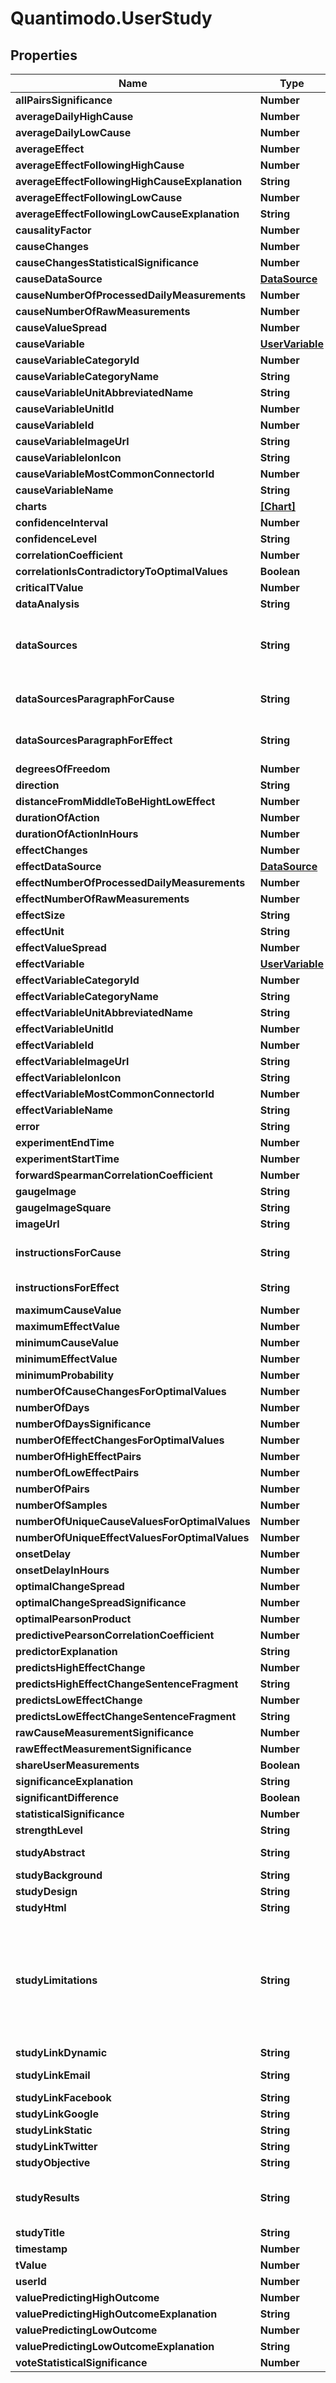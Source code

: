 # Quantimodo.UserStudy

## Properties
Name | Type | Description | Notes
------------ | ------------- | ------------- | -------------
**allPairsSignificance** | **Number** | Example: 1 | [optional] 
**averageDailyHighCause** | **Number** | Example: 8.8 | [optional] 
**averageDailyLowCause** | **Number** | Example: 5.93 | [optional] 
**averageEffect** | **Number** | Example: 2.7265782739077 | [optional] 
**averageEffectFollowingHighCause** | **Number** | Example: 2.62 | [optional] 
**averageEffectFollowingHighCauseExplanation** | **String** | Example: Overall Mood is 2.62/5 (4% lower) on average after days with around 8.8 h Sleep Duration | [optional] 
**averageEffectFollowingLowCause** | **Number** | Example: 2.82 | [optional] 
**averageEffectFollowingLowCauseExplanation** | **String** | Example: Overall Mood is 2.82/5 (3% higher) on average after days with around 5.93 h Sleep Duration | [optional] 
**causalityFactor** | **Number** | Example: -0.173 | [optional] 
**causeChanges** | **Number** | Example: 1010 | [optional] 
**causeChangesStatisticalSignificance** | **Number** | Example: 1 | [optional] 
**causeDataSource** | [**DataSource**](DataSource.md) |  | [optional] 
**causeNumberOfProcessedDailyMeasurements** | **Number** | Example: 1113 | [optional] 
**causeNumberOfRawMeasurements** | **Number** | Example: 1942 | [optional] 
**causeValueSpread** | **Number** | Example: 12.45 | [optional] 
**causeVariable** | [**UserVariable**](UserVariable.md) |  | [optional] 
**causeVariableCategoryId** | **Number** | Example: 6 | [optional] 
**causeVariableCategoryName** | **String** | Example: Sleep | [optional] 
**causeVariableUnitAbbreviatedName** | **String** | Example: h | [optional] 
**causeVariableUnitId** | **Number** | Example: 34 | [optional] 
**causeVariableId** | **Number** | Example: 1867 | [optional] 
**causeVariableImageUrl** | **String** | Example: https://maxcdn.icons8.com/Color/PNG/96/Household/sleeping_in_bed-96.png | [optional] 
**causeVariableIonIcon** | **String** | Example: ion-ios-cloudy-night-outline | [optional] 
**causeVariableMostCommonConnectorId** | **Number** | Example: 7 | [optional] 
**causeVariableName** | **String** | Example: Sleep Duration | [optional] 
**charts** | [**[Chart]**](Chart.md) |  | [optional] 
**confidenceInterval** | **Number** | Example: 0.055165978848875 | [optional] 
**confidenceLevel** | **String** | Example: high | [optional] 
**correlationCoefficient** | **Number** | Example: -0.173 | [optional] 
**correlationIsContradictoryToOptimalValues** | **Boolean** | Example: false | [optional] 
**criticalTValue** | **Number** | Example: 1.646 | [optional] 
**dataAnalysis** | **String** | Example: It was assumed that 0 hours would pass before a change in Sleep Duration would produce an observable change in Overall Mood.  It was assumed that Sleep Duration could produce an observable change in Overall Mood for as much as 7 days after the stimulus event. | [optional] 
**dataSources** | **String** | Example: Sleep Duration data was primarily collected using &lt;a href&#x3D;\&quot;https://www.amazon.com/Fitbit-Charge-Heart-Fitness-Wristband/dp/B01K9S260E/ref&#x3D;as_li_ss_tl?ie&#x3D;UTF8&amp;qid&#x3D;1493518902&amp;sr&#x3D;8-3&amp;keywords&#x3D;fitbit&amp;th&#x3D;1&amp;linkCode&#x3D;ll1&amp;tag&#x3D;quant08-20&amp;linkId&#x3D;b357b0833de73b0c4e935fd7c13a079e\&quot;&gt;Fitbit&lt;/a&gt;. &lt;a href&#x3D;\&quot;https://www.amazon.com/Fitbit-Charge-Heart-Fitness-Wristband/dp/B01K9S260E/ref&#x3D;as_li_ss_tl?ie&#x3D;UTF8&amp;qid&#x3D;1493518902&amp;sr&#x3D;8-3&amp;keywords&#x3D;fitbit&amp;th&#x3D;1&amp;linkCode&#x3D;ll1&amp;tag&#x3D;quant08-20&amp;linkId&#x3D;b357b0833de73b0c4e935fd7c13a079e\&quot;&gt;Fitbit&lt;/a&gt; makes activity tracking easy and automatic.&lt;br&gt;Overall Mood data was primarily collected using &lt;a href&#x3D;\&quot;https://quantimo.do\&quot;&gt;QuantiModo&lt;/a&gt;.  &lt;a href&#x3D;\&quot;https://quantimo.do\&quot;&gt;QuantiModo&lt;/a&gt; is a Chrome extension, Android app, iOS app, and web app that allows you to easily track mood, symptoms, or any outcome you want to optimize in a fraction of a second.  You can also import your data from over 30 other apps and devices like Fitbit, Rescuetime, Jawbone Up, Withings, Facebook, Github, Google Calendar, Runkeeper, MoodPanda, Slice, Google Fit, and more.  &lt;a href&#x3D;\&quot;https://quantimo.do\&quot;&gt;QuantiModo&lt;/a&gt; then analyzes your data to identify which hidden factors are most likely to be influencing your mood or symptoms and their optimal daily values. | [optional] 
**dataSourcesParagraphForCause** | **String** | Example: Sleep Duration data was primarily collected using &lt;a href&#x3D;\&quot;https://www.amazon.com/Fitbit-Charge-Heart-Fitness-Wristband/dp/B01K9S260E/ref&#x3D;as_li_ss_tl?ie&#x3D;UTF8&amp;qid&#x3D;1493518902&amp;sr&#x3D;8-3&amp;keywords&#x3D;fitbit&amp;th&#x3D;1&amp;linkCode&#x3D;ll1&amp;tag&#x3D;quant08-20&amp;linkId&#x3D;b357b0833de73b0c4e935fd7c13a079e\&quot;&gt;Fitbit&lt;/a&gt;. &lt;a href&#x3D;\&quot;https://www.amazon.com/Fitbit-Charge-Heart-Fitness-Wristband/dp/B01K9S260E/ref&#x3D;as_li_ss_tl?ie&#x3D;UTF8&amp;qid&#x3D;1493518902&amp;sr&#x3D;8-3&amp;keywords&#x3D;fitbit&amp;th&#x3D;1&amp;linkCode&#x3D;ll1&amp;tag&#x3D;quant08-20&amp;linkId&#x3D;b357b0833de73b0c4e935fd7c13a079e\&quot;&gt;Fitbit&lt;/a&gt; makes activity tracking easy and automatic. | [optional] 
**dataSourcesParagraphForEffect** | **String** | Example: Overall Mood data was primarily collected using &lt;a href&#x3D;\&quot;https://quantimo.do\&quot;&gt;QuantiModo&lt;/a&gt;.  &lt;a href&#x3D;\&quot;https://quantimo.do\&quot;&gt;QuantiModo&lt;/a&gt; is a Chrome extension, Android app, iOS app, and web app that allows you to easily track mood, symptoms, or any outcome you want to optimize in a fraction of a second.  You can also import your data from over 30 other apps and devices like Fitbit, Rescuetime, Jawbone Up, Withings, Facebook, Github, Google Calendar, Runkeeper, MoodPanda, Slice, Google Fit, and more.  &lt;a href&#x3D;\&quot;https://quantimo.do\&quot;&gt;QuantiModo&lt;/a&gt; then analyzes your data to identify which hidden factors are most likely to be influencing your mood or symptoms and their optimal daily values. | [optional] 
**degreesOfFreedom** | **Number** | Example: 200 | [optional] 
**direction** | **String** | Example: lower | [optional] 
**distanceFromMiddleToBeHightLowEffect** | **Number** | Example: 25 | [optional] 
**durationOfAction** | **Number** | Example: 604800 | [optional] 
**durationOfActionInHours** | **Number** | Example: 0 | [optional] 
**effectChanges** | **Number** | Example: 521 | [optional] 
**effectDataSource** | [**DataSource**](DataSource.md) |  | [optional] 
**effectNumberOfProcessedDailyMeasurements** | **Number** | Example: 1492 | [optional] 
**effectNumberOfRawMeasurements** | **Number** | Example: 11866 | [optional] 
**effectSize** | **String** | Example: weakly negative | [optional] 
**effectUnit** | **String** | Example: /5 | [optional] 
**effectValueSpread** | **Number** | Example: 3.5 | [optional] 
**effectVariable** | [**UserVariable**](UserVariable.md) |  | [optional] 
**effectVariableCategoryId** | **Number** | Example: 1 | [optional] 
**effectVariableCategoryName** | **String** | Example: Emotions | [optional] 
**effectVariableUnitAbbreviatedName** | **String** | Example: /5 | [optional] 
**effectVariableUnitId** | **Number** | Example: 10 | [optional] 
**effectVariableId** | **Number** | Example: 1398 | [optional] 
**effectVariableImageUrl** | **String** | Example: https://maxcdn.icons8.com/Color/PNG/96/Cinema/theatre_mask-96.png | [optional] 
**effectVariableIonIcon** | **String** | Example: ion-happy-outline | [optional] 
**effectVariableMostCommonConnectorId** | **Number** | Example: 5 | [optional] 
**effectVariableName** | **String** | Example: Overall Mood | [optional] 
**error** | **String** | Example: optimalPearsonProduct is not defined | [optional] 
**experimentEndTime** | **Number** | Example: 1491024591 | [optional] 
**experimentStartTime** | **Number** | Example: 1336267020 | [optional] 
**forwardSpearmanCorrelationCoefficient** | **Number** | Example: -0.20037947834262 | [optional] 
**gaugeImage** | **String** | Example: https://s3.amazonaws.com/quantimodo-docs/images/gauge-weakly-negative-relationship.png | [optional] 
**gaugeImageSquare** | **String** | Example: https://s3.amazonaws.com/quantimodo-docs/images/gauge-weakly-negative-relationship-200-200.png | [optional] 
**imageUrl** | **String** | Example: https://s3-us-west-1.amazonaws.com/qmimages/variable_categories_gauges_logo_background/gauge-weakly-negative-relationship_sleep_emotions_logo_background.png | [optional] 
**instructionsForCause** | **String** | Example: &lt;a href&#x3D;\&quot;https://www.amazon.com/Fitbit-Charge-Heart-Fitness-Wristband/dp/B01K9S260E/ref&#x3D;as_li_ss_tl?ie&#x3D;UTF8&amp;qid&#x3D;1493518902&amp;sr&#x3D;8-3&amp;keywords&#x3D;fitbit&amp;th&#x3D;1&amp;linkCode&#x3D;ll1&amp;tag&#x3D;quant08-20&amp;linkId&#x3D;b357b0833de73b0c4e935fd7c13a079e\&quot;&gt;Obtain Fitbit&lt;/a&gt; and use it to record your Sleep Duration. Once you have a &lt;a href&#x3D;\&quot;https://www.amazon.com/Fitbit-Charge-Heart-Fitness-Wristband/dp/B01K9S260E/ref&#x3D;as_li_ss_tl?ie&#x3D;UTF8&amp;qid&#x3D;1493518902&amp;sr&#x3D;8-3&amp;keywords&#x3D;fitbit&amp;th&#x3D;1&amp;linkCode&#x3D;ll1&amp;tag&#x3D;quant08-20&amp;linkId&#x3D;b357b0833de73b0c4e935fd7c13a079e\&quot;&gt;Fitbit&lt;/a&gt; account, &lt;a href&#x3D;\&quot;https://app.quantimo.do/ionic/Modo/www/#/app/import\&quot;&gt;connect your  Fitbit account at QuantiModo&lt;/a&gt; to automatically import and analyze your data. | [optional] 
**instructionsForEffect** | **String** | Example: &lt;a href&#x3D;\&quot;https://quantimo.do\&quot;&gt;Obtain QuantiModo&lt;/a&gt; and use it to record your Overall Mood. Once you have a &lt;a href&#x3D;\&quot;https://quantimo.do\&quot;&gt;QuantiModo&lt;/a&gt; account, &lt;a href&#x3D;\&quot;https://app.quantimo.do/ionic/Modo/www/#/app/import\&quot;&gt;connect your  QuantiModo account at QuantiModo&lt;/a&gt; to automatically import and analyze your data. | [optional] 
**maximumCauseValue** | **Number** | Example: 13.75 | [optional] 
**maximumEffectValue** | **Number** | Example: 5 | [optional] 
**minimumCauseValue** | **Number** | Example: 1.3 | [optional] 
**minimumEffectValue** | **Number** | Example: 1.5 | [optional] 
**minimumProbability** | **Number** | Example: 0.05 | [optional] 
**numberOfCauseChangesForOptimalValues** | **Number** | Example: 1010 | [optional] 
**numberOfDays** | **Number** | Example: 1791 | [optional] 
**numberOfDaysSignificance** | **Number** | Example: 1 | [optional] 
**numberOfEffectChangesForOptimalValues** | **Number** | Example: 521 | [optional] 
**numberOfHighEffectPairs** | **Number** | Example: 28 | [optional] 
**numberOfLowEffectPairs** | **Number** | Example: 275 | [optional] 
**numberOfPairs** | **Number** | Example: 1011 | [optional] 
**numberOfSamples** | **Number** | Example: 1011 | [optional] 
**numberOfUniqueCauseValuesForOptimalValues** | **Number** | Example: 671 | [optional] 
**numberOfUniqueEffectValuesForOptimalValues** | **Number** | Example: 112 | [optional] 
**onsetDelay** | **Number** | Example: 0 | [optional] 
**onsetDelayInHours** | **Number** | Example: 0 | [optional] 
**optimalChangeSpread** | **Number** | Example: 6.79 | [optional] 
**optimalChangeSpreadSignificance** | **Number** | Example: 0.8959967711131 | [optional] 
**optimalPearsonProduct** | **Number** | Example: 0.074088026546601 | [optional] 
**predictivePearsonCorrelationCoefficient** | **Number** | Example: -0.173 | [optional] 
**predictorExplanation** | **String** | Example: Sleep Duration Predicts Lower Overall Mood | [optional] 
**predictsHighEffectChange** | **Number** | Example: 3.54 | [optional] 
**predictsHighEffectChangeSentenceFragment** | **String** | Example: , on average, 3.54%  | [optional] 
**predictsLowEffectChange** | **Number** | Example: -3.25 | [optional] 
**predictsLowEffectChangeSentenceFragment** | **String** | Example: , on average, 3.25%  | [optional] 
**rawCauseMeasurementSignificance** | **Number** | Example: 1 | [optional] 
**rawEffectMeasurementSignificance** | **Number** | Example: 1 | [optional] 
**shareUserMeasurements** | **Boolean** | Example: false | [optional] 
**significanceExplanation** | **String** | Example: Using a two-tailed t-test with alpha &#x3D; 0.05, it was determined that the change in Overall Mood is statistically significant at 95% confidence interval. | [optional] 
**significantDifference** | **Boolean** | Example: true | [optional] 
**statisticalSignificance** | **Number** | Example: 0.83333333333333 | [optional] 
**strengthLevel** | **String** | Example: very weak | [optional] 
**studyAbstract** | **String** | Example: Your data suggests with a high degree of confidence (p&#x3D;0) that Sleep Duration (Sleep) has a weakly negative predictive relationship (R&#x3D;-0.173) with Overall Mood  (Emotions).  The highest quartile of Overall Mood  measurements were observed following an average 6.79h Sleep Duration.  The lowest quartile of Overall Mood measurements were observed following an average 7.54h Sleep Duration. | [optional] 
**studyBackground** | **String** | In order to reduce suffering through the advancement of human knowledge... | [optional] 
**studyDesign** | **String** | Example: This study is based on data donated by one QuantiModo user. Thus, the study design is consistent with an n&#x3D;1 observational natural experiment. | [optional] 
**studyHtml** | **String** | Embeddable study HTML including chart svg&#39;s | [optional] 
**studyLimitations** | **String** | Example: As with any human experiment, it was impossible to control for all potentially confounding variables.              Correlation does not necessarily imply correlation.  We can never know for sure if one factor is definitely the cause of an outcome.             However, lack of correlation definitely implies the lack of a causal relationship.  Hence, we can with great             confidence rule out non-existent relationships. For instance, if we discover no relationship between mood             and an antidepressant this information is just as or even more valuable than the discovery that there is a relationship.             &lt;br&gt;             &lt;br&gt;              We can also take advantage of several characteristics of time series data from many subjects  to infer the likelihood of a causal relationship if we do find a correlational relationship.             The criteria for causation are a group of minimal conditions necessary to provide adequate evidence of a causal relationship between an incidence and a possible consequence.             The list of the criteria is as follows:             &lt;br&gt;             1. Strength (effect size): A small association does not mean that there is not a causal effect, though the larger the association, the more likely that it is causal.             &lt;br&gt;             2. Consistency (reproducibility): Consistent findings observed by different persons in different places with different samples strengthens the likelihood of an effect.             &lt;br&gt;             3. Specificity: Causation is likely if a very specific population at a specific site and disease with no other likely explanation. The more specific an association between a factor and an effect is, the bigger the probability of a causal relationship.             &lt;br&gt;             4. Temporality: The effect has to occur after the cause (and if there is an expected delay between the cause and expected effect, then the effect must occur after that delay).             &lt;br&gt;             5. Biological gradient: Greater exposure should generally lead to greater incidence of the effect. However, in some cases, the mere presence of the factor can trigger the effect. In other cases, an inverse proportion is observed: greater exposure leads to lower incidence.             &lt;br&gt;             6. Plausibility: A plausible mechanism between cause and effect is helpful.             &lt;br&gt;             7. Coherence: Coherence between epidemiological and laboratory findings increases the likelihood of an effect.             &lt;br&gt;             8. Experiment: \&quot;Occasionally it is possible to appeal to experimental evidence\&quot;.             &lt;br&gt;             9. Analogy: The effect of similar factors may be considered.             &lt;br&gt;             &lt;br&gt;               The confidence in a causal relationship is bolstered by the fact that time-precedence was taken into account in all calculations. Furthermore, in accordance with the law of large numbers (LLN), the predictive power and accuracy of these results will continually grow over time.  1011 paired data points were used in this analysis.   Assuming that the relationship is merely coincidental, as the participant independently modifies their Sleep Duration values, the observed strength of the relationship will decline until it is below the threshold of significance.  To it another way, in the case that we do find a spurious correlation, suggesting that banana intake improves mood for instance,             one will likely increase their banana intake.  Due to the fact that this correlation is spurious, it is unlikely             that you will see a continued and persistent corresponding increase in mood.  So over time, the spurious correlation will             naturally dissipate.Furthermore, it will be very enlightening to aggregate this data with the data from other participants  with similar genetic, diseasomic, environmentomic, and demographic profiles. | [optional] 
**studyLinkDynamic** | **String** | Example: https://local.quantimo.do/ionic/Modo/www/index.html#/app/study?causeVariableName&#x3D;Sleep%20Duration&amp;effectVariableName&#x3D;Overall%20Mood&amp;userId&#x3D;230 | [optional] 
**studyLinkEmail** | **String** | Example: mailto:?subject&#x3D;N1%20Study%3A%20Sleep%20Duration%20Predicts%20Lower%20Overall%20Mood&amp;body&#x3D;Check%20out%20my%20study%20at%20https%3A%2F%2Flocal.quantimo.do%2Fapi%2Fv2%2Fstudy%3FcauseVariableName%3DSleep%2520Duration%26effectVariableName%3DOverall%2520Mood%26userId%3D230%0A%0AHave%20a%20great%20day! | [optional] 
**studyLinkFacebook** | **String** | Example: https://www.facebook.com/sharer/sharer.php?u&#x3D;https%3A%2F%2Flocal.quantimo.do%2Fapi%2Fv2%2Fstudy%3FcauseVariableName%3DSleep%2520Duration%26effectVariableName%3DOverall%2520Mood%26userId%3D230 | [optional] 
**studyLinkGoogle** | **String** | Example: https://plus.google.com/share?url&#x3D;https%3A%2F%2Flocal.quantimo.do%2Fapi%2Fv2%2Fstudy%3FcauseVariableName%3DSleep%2520Duration%26effectVariableName%3DOverall%2520Mood%26userId%3D230 | [optional] 
**studyLinkStatic** | **String** | Example: https://local.quantimo.do/api/v2/study?causeVariableName&#x3D;Sleep%20Duration&amp;effectVariableName&#x3D;Overall%20Mood&amp;userId&#x3D;230 | [optional] 
**studyLinkTwitter** | **String** | Example: https://twitter.com/home?status&#x3D;Sleep%20Duration%20Predicts%20Lower%20Overall%20Mood%20https%3A%2F%2Flocal.quantimo.do%2Fapi%2Fv2%2Fstudy%3FcauseVariableName%3DSleep%2520Duration%26effectVariableName%3DOverall%2520Mood%26userId%3D230%20%40quantimodo | [optional] 
**studyObjective** | **String** | Example: The objective of this study is to determine the nature of the relationship (if any) between the Sleep Duration and the Overall Mood. Additionally, we attempt to determine the Sleep Duration values most likely to produce optimal Overall Mood values. | [optional] 
**studyResults** | **String** | Example: This analysis suggests that higher Sleep Duration (Sleep) generally predicts lower Overall Mood (p &#x3D; 0).  Overall Mood is, on average, 3.54%  higher after around 6.79 Sleep Duration.  After an onset delay of 168 hours, Overall Mood is, on average, 3.25%  lower than its average over the 168 hours following around 7.54 Sleep Duration.  1011 data points were used in this analysis.  The value for Sleep Duration changed 1010 times, effectively running 505 separate natural experiments.  The top quartile outcome values are preceded by an average 6.79 h of Sleep Duration.  The bottom quartile outcome values are preceded by an average 7.54 h of Sleep Duration.  Forward Pearson Correlation Coefficient was -0.173 (p&#x3D;0, 95% CI -0.228 to -0.118 onset delay &#x3D; 0 hours, duration of action &#x3D; 168 hours) .  The Reverse Pearson Correlation Coefficient was 0 (P&#x3D;0, 95% CI -0.055 to 0.055, onset delay &#x3D; -0 hours, duration of action &#x3D; -168 hours). When the Sleep Duration value is closer to 6.79 h than 7.54 h, the Overall Mood value which follows is, on average, 3.54%  percent higher than its typical value.  When the Sleep Duration value is closer to 7.54 h than 6.79 h, the Overall Mood value which follows is 0% lower than its typical value.  Overall Mood is 2.62/5 (4% lower) on average after days with around 8.8 h Sleep Duration  Overall Mood is 2.82/5 (3% higher) on average after days with around 5.93 h Sleep Duration | [optional] 
**studyTitle** | **String** | Example: N1 Study: Sleep Duration Predicts Lower Overall Mood | [optional] 
**timestamp** | **Number** | Example: 1502255174 | [optional] 
**tValue** | **Number** | Example: 5.525102310162 | [optional] 
**userId** | **Number** | Example: 230 | [optional] 
**valuePredictingHighOutcome** | **Number** | Example: 6.79 | [optional] 
**valuePredictingHighOutcomeExplanation** | **String** | Example: Overall Mood, on average, 3.54% higher after around 6.79 h Sleep Duration | [optional] 
**valuePredictingLowOutcome** | **Number** | Example: 7.54 | [optional] 
**valuePredictingLowOutcomeExplanation** | **String** | Example: Overall Mood, on average, 3.25% lower after around 7.54 h Sleep Duration | [optional] 
**voteStatisticalSignificance** | **Number** | Example: 0.83333333333333 | [optional] 


